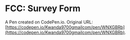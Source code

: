 # FCC: Survey Form

A Pen created on CodePen.io. Original URL: [https://codepen.io/Kwanda9700gmailcom/pen/WNXGBRb](https://codepen.io/Kwanda9700gmailcom/pen/WNXGBRb).


